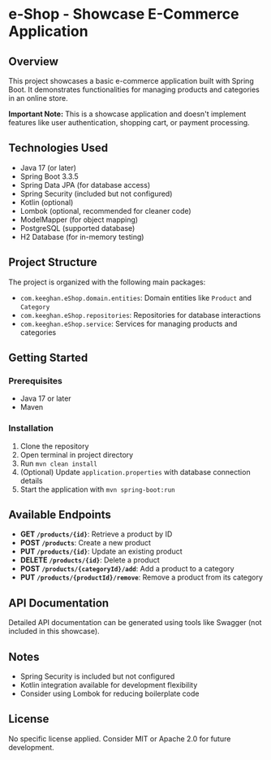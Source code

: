 # e-Shop - Showcase E-Commerce Application

## Overview
This project showcases a basic e-commerce application built with Spring Boot. It demonstrates functionalities for managing products and categories in an online store.

**Important Note:** This is a showcase application and doesn't implement features like user authentication, shopping cart, or payment processing.

## Technologies Used
- Java 17 (or later)
- Spring Boot 3.3.5
- Spring Data JPA (for database access)
- Spring Security (included but not configured)
- Kotlin (optional)
- Lombok (optional, recommended for cleaner code)
- ModelMapper (for object mapping)
- PostgreSQL (supported database)
- H2 Database (for in-memory testing)

## Project Structure
The project is organized with the following main packages:
- `com.keeghan.eShop.domain.entities`: Domain entities like `Product` and `Category`
- `com.keeghan.eShop.repositories`: Repositories for database interactions
- `com.keeghan.eShop.service`: Services for managing products and categories

## Getting Started

### Prerequisites
- Java 17 or later
- Maven

### Installation
1. Clone the repository
2. Open terminal in project directory
3. Run `mvn clean install`
4. (Optional) Update `application.properties` with database connection details
5. Start the application with `mvn spring-boot:run`

## Available Endpoints
- **GET `/products/{id}`**: Retrieve a product by ID
- **POST `/products`**: Create a new product
- **PUT `/products/{id}`**: Update an existing product
- **DELETE `/products/{id}`**: Delete a product
- **POST `/products/{categoryId}/add`**: Add a product to a category
- **PUT `/products/{productId}/remove`**: Remove a product from its category

## API Documentation
Detailed API documentation can be generated using tools like Swagger (not included in this showcase).

## Notes
- Spring Security is included but not configured
- Kotlin integration available for development flexibility
- Consider using Lombok for reducing boilerplate code

## License
No specific license applied. Consider MIT or Apache 2.0 for future development.